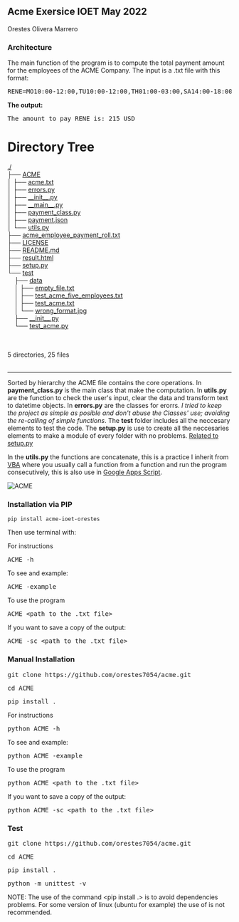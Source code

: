 ## Acme Exersice IOET May 2022
Orestes Olivera Marrero
### Architecture
The main function of the program is to compute the total payment amount for the employees of the ACME Company. The input is a .txt file with this format:
<pre>RENE=MO10:00-12:00,TU10:00-12:00,TH01:00-03:00,SA14:00-18:00,SU20:00-21:00</pre>
**The output:**
<pre>The amount to pay RENE is: 215 USD</pre>
<body>
	<h1>Directory Tree</h1><p>
	<a href="./">./</a><br>
	├── <a href=".//ACME/">ACME</a><br>
	│   ├── <a href=".//ACME/acme.txt">acme.txt</a><br>
	│   ├── <a href=".//ACME/errors.py">errors.py</a><br>
	│   ├── <a href=".//ACME/__init__.py">__init__.py</a><br>
	│   ├── <a href=".//ACME/__main__.py">__main__.py</a><br>
	│   ├── <a href=".//ACME/payment_class.py">payment_class.py</a><br>
	│   ├── <a href=".//ACME/payment.json">payment.json</a><br>
	│   └── <a href=".//ACME/utils.py">utils.py</a><br>
	├── <a href=".//acme_employee_payment_roll.txt">acme_employee_payment_roll.txt</a><br>
	├── <a href=".//LICENSE">LICENSE</a><br>
	├── <a href=".//README.md">README.md</a><br>
	├── <a href=".//result.html">result.html</a><br>
	├── <a href=".//setup.py">setup.py</a><br>
	└── <a href=".//test/">test</a><br>
	&nbsp;&nbsp;&nbsp; ├── <a href=".//test/data/">data</a><br>
	&nbsp;&nbsp;&nbsp; │   ├── <a href=".//test/data/empty_file.txt">empty_file.txt</a><br>
	&nbsp;&nbsp;&nbsp; │   ├── <a href=".//test/data/test_acme_five_employees.txt">test_acme_five_employees.txt</a><br>
	&nbsp;&nbsp;&nbsp; │   ├── <a href=".//test/data/test_acme.txt">test_acme.txt</a><br>
	&nbsp;&nbsp;&nbsp; │   └── <a href=".//test/data/wrong_format.jpg">wrong_format.jpg</a><br>
	&nbsp;&nbsp;&nbsp; ├── <a href=".//test/__init__.py">__init__.py</a><br>
	&nbsp;&nbsp;&nbsp; └── <a href=".//test/test_acme.py">test_acme.py</a><br>
	<br><br>
	</p>
	<p>

5 directories, 25 files
	<br><br>
	</p>
	<hr>
</body>

Sorted by hierarchy the ACME file contains the core operations. In **payment_class.py** is the main class that make the computation. In **utils.py** are the function to check the user's input, clear the data and transform text to datetime objects. In **errors.py** are the classes for erorrs. *I tried to keep the project as simple as posible and don't abuse the Classes' use; avoiding the re-calling of simple functions*. The **test** folder includes all the neccesary elements to test the code. The **setup.py** is use to create all the neccesaries elements to make a module of every folder with no problems. [Related to setup.py](https://xkcd.com/353/) 
<p>In the <b>utils.py</b> the functions are concatenate, this is a practice I inherit from <a href="https://docs.microsoft.com/en-us/office/vba/library-reference/concepts/getting-started-with-vba-in-office">VBA</a> where you usually call a function from a function and run the program consecutively, this is also use in <a href="https://www.google.com/script/start/">Google Apps Script</a>.
	

![ACME](https://user-images.githubusercontent.com/56367486/168681520-803e911a-0576-4711-a833-125dba40cea0.PNG)
	
	
### Installation via PIP
	pip install acme-ioet-orestes
<p>Then use terminal with:</p>
<p>For instructions</p>
<pre>ACME -h</pre>
<p>To see and example:</p>
<pre>ACME -example</pre>
<p>To use the program</p>
<pre>ACME &#60path to the .txt file&#62</pre>
<p>If you want to save a copy of the output:</p>
<pre>ACME -sc &#60path to the .txt file&#62</pre>

### Manual Installation
<pre>git clone https://github.com/orestes7054/acme.git</pre>
<pre>cd ACME</pre>
<pre>pip install .</pre>
<p>For instructions</p>
<pre>python ACME -h</pre>
<p>To see and example:</p>
<pre>python ACME -example</pre>
<p>To use the program</p>
<pre>python ACME &#60path to the .txt file&#62</pre>
<p>If you want to save a copy of the output:</p>
<pre>python ACME -sc &#60path to the .txt file&#62</pre>

### Test
<pre>git clone https://github.com/orestes7054/acme.git</pre>
<pre>cd ACME</pre>
<pre>pip install .</pre>
<pre>python -m unittest -v</pre>

NOTE: The use of the command <pip install .> is to avoid dependencies problems. For some version of linux (ubuntu for example) the use of <python3 setup.py install> is not recommended. 
	

